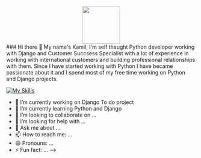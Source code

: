 <div id="header" align="center">
  <img src="https://media.giphy.com/media/M9gbBd9nbDrOTu1Mqx/giphy.gif" width="100"/>
</div>
### Hi there 👋
My name's Kamil, I'm self thaught Python developer working with Django and Customer Succsess Specialist with a lot of experience in working with international customers and building professional relationships with them. Since I have started working with Python I have became passionate about it and I spend most of my free time working on Python and Django projects. 


[![My Skills](https://skillicons.dev/icons?i=py,django,bootstrap,html,css,git,sqlite,stackoverflow,github)](https://skillicons.dev)


- 🔭 I’m currently working on Django To do project
- 🌱 I’m currently learning Python and Django
- 👯 I’m looking to collaborate on ...
- 🤔 I’m looking for help with ...
- 💬 Ask me about ...
- 📫 How to reach me: ...
- 😄 Pronouns: ...
- ⚡ Fun fact: ...
-->
